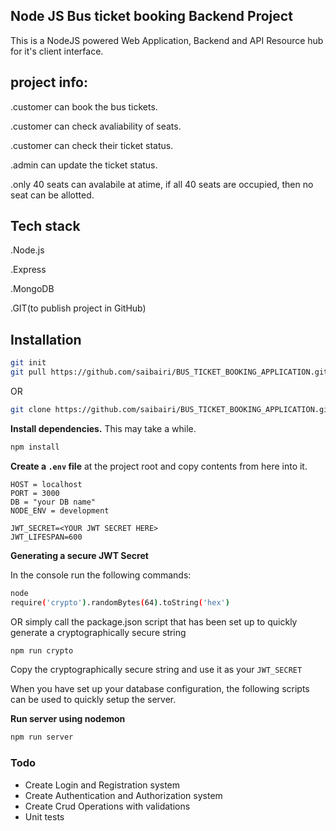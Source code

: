 ## Node JS Bus ticket booking Backend Project

This is a NodeJS powered Web Application, Backend and API Resource hub for it's client interface.

## project info:
.customer can book the bus tickets.

.customer can check avaliability of seats.

.customer can check their ticket status.

.admin can update the ticket status.

.only 40 seats can avalabile at atime, if all 40 seats are occupied, then no seat can be allotted.

## Tech stack
.Node.js

.Express

.MongoDB

.GIT(to publish project in GitHub)

## Installation

```bash
git init
git pull https://github.com/saibairi/BUS_TICKET_BOOKING_APPLICATION.git
```

OR

```bash
git clone https://github.com/saibairi/BUS_TICKET_BOOKING_APPLICATION.git .
```
**Install dependencies.** This may take a while.

```bash
npm install
```

**Create a `.env` file** at the project root and copy contents from here into it.

```
HOST = localhost
PORT = 3000
DB = "your DB name"
NODE_ENV = development

JWT_SECRET=<YOUR JWT SECRET HERE>
JWT_LIFESPAN=600
```
**Generating a secure JWT Secret**

In the console run the following commands:
```bash
node
require('crypto').randomBytes(64).toString('hex')
```
OR simply call the package.json script that has been set up to quickly generate a cryptographically secure string

```bash
npm run crypto
```
Copy the cryptographically secure string and use it as your `JWT_SECRET`

When you have set up your database configuration, the following scripts can be used to quickly setup the server.

**Run server using nodemon**

```bash
npm run server
```

### Todo

* Create Login and Registration system
* Create Authentication and Authorization system
* Create Crud Operations with validations
* Unit tests
